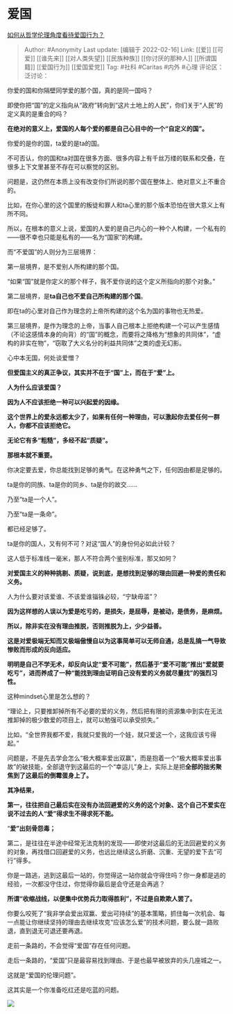 # 爱国
[如何从哲学伦理角度看待爱国行为？](https://www.zhihu.com/question/451566522/answer/2349951843)

> Author: #Anonymity
> Last update: [编辑于 2022-02-16]
> Link: [[爱]] [[可爱]] [[谁先来]] [[对人类失望]] [[民族种族]] [[你讨厌的那种人]] [[所谓国籍]] [[爱国行为]] [[爱国爱党]]
> Tag: #社科 #Caritas #内外 #心理
> 评论区：
> 泛讨论：

你爱的国和你隔壁同学爱的那个国，真的是同一国吗？

即使你把“国”的定义指向从“政府”转向到“这片土地上的人民”，你们关于“人民”的定义真的是重合的吗？

**在绝对的意义上，爱国的人每个爱的都是自己心目中的一个“自定义的国”。**

你爱的是你的国，ta爱的是ta的国。

不可否认，你的国和ta对国在很多方面、很多内容上有千丝万缕的联系和交叠，在很多上下文里甚至不存在可以察觉的区别。

问题是，这仍然在本质上没有改变你们所说的那个国在整体上、绝对意义上不重合的。

比如，在你心里的这个国里的叛徒和罪人和ta心里的那个版本恐怕在很大意义上有所不同。

所以，在根本的意义上说，爱国的人爱的是自己内心的一种个人构建，一个私有的——很不幸也只能是私有的——名为“国家”的构建。

而“不爱国”的人则分为三层境界：

第一层境界，是不爱别人所构建的那个国。

“如果“国”就是你定义的那个样子，我不爱你说的这个定义所指向的那个对象。”

第二层境界，是**ta自己也不爱自己所构建的那个国**。

即在ta的心里对自己作为理念的上帝所构建的这个名为国的事物也无热爱。

第三层境界，是作为理念的上帝，当事人自己根本上拒绝构建一个可以产生感情（不论这感情本身的向背）的“国”的概念，而要将之降格为“想象的共同体”，“虚构的非实在物”，“窃取了大义名分的利益共同体”之类的虚无幻影。

心中本无国，何处谈爱憎？

**但爱国主义的真正争议，其实并不在于“国”上，而在于“爱”上。**

**人为什么应该爱国？**

**因为人不应该拒绝一种可以兴起爱的因缘。**

**这个世界上的爱永远都太少了，如果有任何一种理由，可以激起你去爱任何一群人，你都不应该拒绝它。**

**无论它有多“粗糙”，多经不起“质疑”。**

**那根本就不重要。**

你决定要去爱，你总能找到足够的勇气。在这种勇气之下，任何因由都是足够的。

ta是你的同族、ta是你的同乡、ta是你的故交……

乃至“ta是一个人”。

乃至“ta是一条命”。

都已经足够了。

ta是你的国人，又有何不可？对这“国人”的身份何必如此计较？

这人低于标准线一毫米，那人不符合两个鉴别标准，那又如何？

**对爱国主义的种种挑剔、质疑，说到底，是想找到足够的理由回避一种爱的责任和义务。**

人为什么要对该爱谁、不该爱谁锱铢必较，“宁缺毋滥”？

**因为这样想的人误以为爱是吃亏的，是损失，是屈辱，是被动，是债务，是麻烦。**

**所以，除非实在没有理由推脱，否则推脱为上，少少益善。**

**这是对爱极端无知而又极端傲慢自以为这事简单可以无师自通，总是乱搞一气导致惨败而形成的反向适应。**

**明明是自己不学无术，却反向认定“爱不可能”，然后基于“爱不可能”推出“爱就要吃亏”，进而养成了一种“能找到理由证明自己没有爱的义务就尽量找”的强烈习性。**

这种mindset心里是怎么想的？

“理论上，只要推卸掉所有不必要的爱的义务，然后把有限的资源集中到实在无法推卸掉的极少数爱的项目上，就可以勉强可以承受损失。”

比如，“全世界我都不爱，我就只爱我的一个娃，就只爱这一个，这我应该亏得起。”

问题是，不是先去学会怎么“极大概率爱出双赢”，而是抱着一个“极大概率爱出事故”的破技能，全部退守到这最后的一个“幸运儿”身上，实际上是把**全部的拙劣聚焦到了这最后的倒霉蛋身上了。**

**其净结果，**

**第一，往往把自己最后实在没有办法回避爱的义务的这个对象、这个自己不爱实在说不过去的人“爱”得求生不得求死不能。**

“**爱”出刻骨怨毒；**

第二，是往往在半途中经常无法克制的发现——即使对这最后的无法回避爱的义务的对象，再找借口回避爱的义务，也远比继续这么折磨、沉重、无望的爱下去“可行”得多。

你是一路逃，逃到这最后一站的，你觉得这一站你就会守得住吗？你一身都是逃的经验，一次都没守住过，你觉得你最后是会守还是会再逃？

**所谓“收缩战线，以便集中优势兵力取得胜利”，不过是自欺欺人罢了。**

你要么咬死了“我非学会爱出双赢、爱出可持续”的基本策略，抓住每一次机会、每一点能让你继续坚持的理由去继续攻克“应该怎么爱”的技术问题，要么就一路败退，直到退无可退还要再退。

走前一条路的，不会觉得“爱国”存在任何问题。

走后一条路的，“爱国”只是最容易找到理由、于是也最早被放弃的头几座城之一。

这就是“爱国的伦理问题”。

这其实是一个你准备吃红还是吃蓝的问题。

![](https://pic1.zhimg.com/50/v2-1395aa116f91e459b9b4ff3155596397_720w.jpg?source=1940ef5c)

